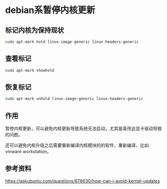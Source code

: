 # debian系暂停内核更新

## 标记内核为保持现状

```bash
sudo apt-mark hold linux-image-generic linux-headers-generic
```

## 查看标记
```bash
sudo apt-mark showhold
```

## 恢复标记
```bash
sudo apt-mark unhold linux-image-generic linux-headers-generic
```

## 作用
暂停内核更新，可以避免内核更新导致系统无法启动，尤其是英伟达显卡驱动导致的问题。

还可以避免内核升级之后需要重新编译内核模块的的软件，重新编译，比如vmware workstation。

## 参考资料

https://askubuntu.com/questions/678630/how-can-i-avoid-kernel-updates
